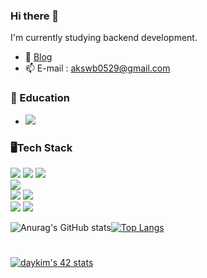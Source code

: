 ### Hi there 👋

<!--
**ekdud0529/ekdud0529** is a ✨ _special_ ✨ repository because its `README.md` (this file) appears on your GitHub profile.

Here are some ideas to get you started:

- 🔭 I’m currently working on ...
- 🌱 I’m currently learning ...
- 👯 I’m looking to collaborate on ...
- 🤔 I’m looking for help with ...
- 💬 Ask me about ...
- 📫 How to reach me: ...
- 😄 Pronouns: ...
- ⚡ Fun fact: ...
-->

I'm currently studying backend development.
- 🌱 [Blog](https://wldwlddl59.tistory.com/)
- 📫 E-mail : akswb0529@gmail.com

### 📖 Education
- <img src="https://img.shields.io/badge/42SEOUL-000000?style=flat-square&logo=42&logoColor=white"/>  

### 🖥️Tech Stack
<img src="https://img.shields.io/badge/Spring Boot-6DB33F?style=flat&logo=Spring Boot&logoColor=white"/> <img src="https://img.shields.io/badge/Android-3DDC84?style=flat-square&logo=Android&logoColor=white"/> <img src="https://img.shields.io/badge/Flutter-02569B?style=flat-square&logo=Flutter&logoColor=white"/>  
<img src="https://img.shields.io/badge/Oracle-F80000?style=flat-square&logo=Oracle&logoColor=white"/>  
<img src="https://img.shields.io/badge/Java-007396?style=flat-square&logo=Java&logoColor=white"/> <img src="https://img.shields.io/badge/C++-00599C?style=flat-square&logo=C++&logoColor=white"/>   
<img src="https://img.shields.io/badge/Git-F05032?style=flat-square&logo=Git&logoColor=white"/> <img src="https://img.shields.io/badge/Linux-FCC624?style=flat-square&logo=Linux&logoColor=white"/>

![Anurag's GitHub stats](https://github-readme-stats.vercel.app/api?username=ekdud0529&show_icons=true&theme=flag-india)[![Top Langs](https://github-readme-stats.vercel.app/api/top-langs/?username=ekdud0529&langs_count=10&layout=compact&theme=flag-india)](https://github.com/jogilsang/ekdud0529)
#
[![daykim's 42 stats](https://badge42.vercel.app/api/v2/cl1oxryjd004409ilqt88yd7f/stats?cursusId=21&coalitionId=86)](https://github.com/JaeSeoKim/badge42)
